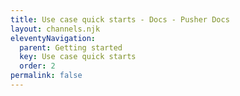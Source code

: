```yaml
---
title: Use case quick starts - Docs - Pusher Docs
layout: channels.njk
eleventyNavigation:
  parent: Getting started
  key: Use case quick starts
  order: 2
permalink: false
---
```

